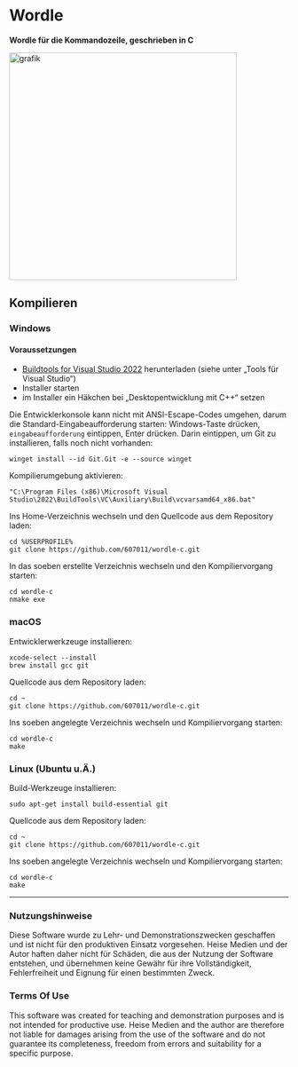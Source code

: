# Wordle

**Wordle für die Kommandozeile, geschrieben in C**

<img width="410" alt="grafik" src="https://github.com/user-attachments/assets/4f2618f4-23b7-4f70-a49b-9fe79d4e199f">


## Kompilieren

### Windows

#### Voraussetzungen

- [Buildtools for Visual Studio 2022](https://visualstudio.microsoft.com/downloads/) herunterladen (siehe unter „Tools für Visual Studio“)
- Installer starten
- im Installer ein Häkchen bei „Desktopentwicklung mit C++“ setzen

Die Entwicklerkonsole kann nicht mit ANSI-Escape-Codes umgehen, darum die Standard-Eingabeaufforderung starten: Windows-Taste drücken, `eingabeaufforderung` eintippen, Enter drücken. Darin eintippen, um Git zu installieren, falls noch nicht vorhanden:

```
winget install --id Git.Git -e --source winget
```

Kompilierumgebung aktivieren:

```
"C:\Program Files (x86)\Microsoft Visual Studio\2022\BuildTools\VC\Auxiliary\Build\vcvarsamd64_x86.bat"
```

Ins Home-Verzeichnis wechseln und den Quellcode aus dem Repository laden:

```
cd %USERPROFILE%
git clone https://github.com/607011/wordle-c.git
```

In das soeben erstellte Verzeichnis wechseln und den Kompiliervorgang starten:

```
cd wordle-c
nmake exe
```


### macOS

Entwicklerwerkzeuge installieren:

```
xcode-select --install
brew install gcc git
```

Quellcode aus dem Repository laden:

```
cd ~
git clone https://github.com/607011/wordle-c.git
```

Ins soeben angelegte Verzeichnis wechseln und Kompiliervorgang starten:

```
cd wordle-c
make
```

### Linux (Ubuntu u.Ä.)

Build-Werkzeuge installieren:

```
sudo apt-get install build-essential git
```

Quellcode aus dem Repository laden:

```
cd ~
git clone https://github.com/607011/wordle-c.git
```

Ins soeben angelegte Verzeichnis wechseln und Kompiliervorgang starten:

```
cd wordle-c
make
```

---

### Nutzungshinweise

Diese Software wurde zu Lehr- und Demonstrationszwecken geschaffen und ist nicht für den produktiven Einsatz vorgesehen. Heise Medien und der Autor haften daher nicht für Schäden, die aus der Nutzung der Software entstehen, und übernehmen keine Gewähr für ihre Vollständigkeit, Fehlerfreiheit und Eignung für einen bestimmten Zweck.

### Terms Of Use

This software was created for teaching and demonstration purposes and is not intended for productive use. Heise Medien and the author are therefore not liable for damages arising from the use of the software and do not guarantee its completeness, freedom from errors and suitability for a specific purpose.
